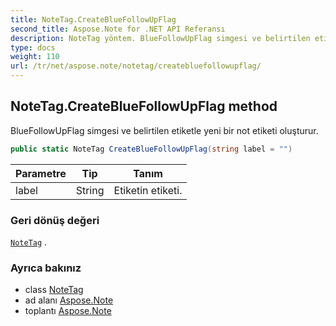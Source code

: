 ```yaml
---
title: NoteTag.CreateBlueFollowUpFlag
second_title: Aspose.Note for .NET API Referansı
description: NoteTag yöntem. BlueFollowUpFlag simgesi ve belirtilen etiketle yeni bir not etiketi oluşturur.
type: docs
weight: 110
url: /tr/net/aspose.note/notetag/createbluefollowupflag/
---
```

## NoteTag.CreateBlueFollowUpFlag method

BlueFollowUpFlag simgesi ve belirtilen etiketle yeni bir not etiketi oluşturur.

```csharp
public static NoteTag CreateBlueFollowUpFlag(string label = "")
```

| Parametre | Tip | Tanım |
| --- | --- | --- |
| label | String | Etiketin etiketi. |

### Geri dönüş değeri

[`NoteTag`](../) .

### Ayrıca bakınız

* class [NoteTag](../)
* ad alanı [Aspose.Note](../../notetag/)
* toplantı [Aspose.Note](../../../)


